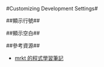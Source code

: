 #Customizing Development Settings#

##顯示行號##

##顯示空白##

##參考資源##
+ [mrkt 的程式學習筆記](http://kevintsengtw.blogspot.tw/2015/02/visual-studio-part1.html)
